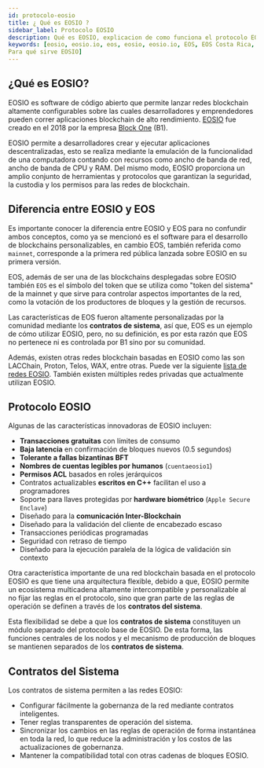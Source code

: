 ```yaml
---
id: protocolo-eosio
title: ¿ Qué es EOSIO ?
sidebar_label: Protocolo EOSIO
description: Qué es EOSIO, explicacion de como funciona el protocolo EOSIO
keywords: [eosio, eosio.io, eos, eosio, eosio.io, EOS, EOS Costa Rica, Qué es un protocolo,
Para qué sirve EOSIO]
---
```


## ¿Qué es EOSIO? 

EOSIO es software de código abierto que permite lanzar redes blockchain altamente configurables sobre las cuales desarrolladores y emprendedores pueden correr aplicaciones blockchain de alto rendimiento. [EOSIO](https://eos.io/) fue creado en el 2018 por la empresa [Block One](https://block.one/) (B1). 

EOSIO permite a desarrolladores crear y ejecutar aplicaciones descentralizadas, esto se realiza mediante la emulación de la funcionalidad de una computadora contando con recursos como ancho de banda de red, ancho de banda de CPU y RAM. Del mismo modo, EOSIO proporciona un amplio conjunto de herramientas y protocolos que garantizan la seguridad, la custodia y los permisos para las redes de blockchain. 

## Diferencia entre EOSIO y EOS

Es importante conocer la diferencia entre EOSIO y EOS para no confundir ambos conceptos, como ya se mencionó es el software para el desarrollo de blockchains personalizables, en cambio EOS, también referida como `mainnet`, corresponde a la primera red pública lanzada sobre EOSIO en su primera versión. 

EOS, además de ser una de las blockchains desplegadas sobre EOSIO también `EOS` es el símbolo del token que se utiliza como "token del sistema" de la mainnet y que sirve para controlar aspectos importantes de la red, como la votación de los productores de bloques y la gestión de recursos.

Las características de EOS fueron altamente personalizadas por la comunidad mediante los **contratos de sistema**, así que, EOS es un ejemplo de cómo utilizar EOSIO, pero, no su definición, es por esta razón que EOS no pertenece ni es controlada por B1 sino por su comunidad. 

Además, existen otras redes blockchain basadas en EOSIO como las son LACChain, Proton, Telos, WAX, entre otras.  Puede ver la siguiente [lista de redes EOSIO](https://guias.eoscostarica.io/docs/comunidad/redes-eosio). También existen múltiples redes privadas que actualmente utilizan EOSIO.

## Protocolo EOSIO 

Algunas de las características innovadoras de EOSIO incluyen:
- **Transacciones gratuitas** con límites de consumo
- **Baja latencia** en confirmación de bloques nuevos (0.5 segundos)
- **Tolerante a fallas bizantinas BFT**
- **Nombres de cuentas legibles por humanos** (`cuentaeosio1`)
- **Permisos ACL** basados en roles jerárquicos
- Contratos actualizables **escritos en C++** facilitan el uso a programadores
- Soporte para llaves protegidas por **hardware biométrico** (`Apple Secure Enclave`)
- Diseñado para la **comunicación Inter-Blockchain**
- Diseñado para la validación del cliente de encabezado escaso
- Transacciones periódicas programadas
- Seguridad con retraso de tiempo
- Diseñado para la ejecución paralela de la lógica de validación sin contexto

Otra característica importante de una red blockchain basada en el protocolo EOSIO es que tiene una arquitectura flexible, debido a que, EOSIO permite un ecosistema multicadena altamente intercompatible y personalizable al no fijar las reglas en el protocolo, sino que gran parte de las reglas de operación se definen a través de los **contratos del sistema**. 

Esta flexibilidad se debe a que los **contratos de sistema** constituyen un módulo separado del protocolo base de EOSIO. De esta forma, las funciones centrales de los nodos y el mecanismo de producción de bloques se mantienen separados de los **contratos de sistema**.

## Contratos del Sistema

Los contratos de sistema permiten a las redes EOSIO:

- Configurar fácilmente la gobernanza de la red mediante contratos inteligentes.
- Tener reglas transparentes de operación del sistema.
- Sincronizar los cambios en las reglas de operación de forma instantánea en toda la red, lo que reduce la administración y los costos de las actualizaciones de gobernanza.
- Mantener la compatibilidad total con otras cadenas de bloques EOSIO.

